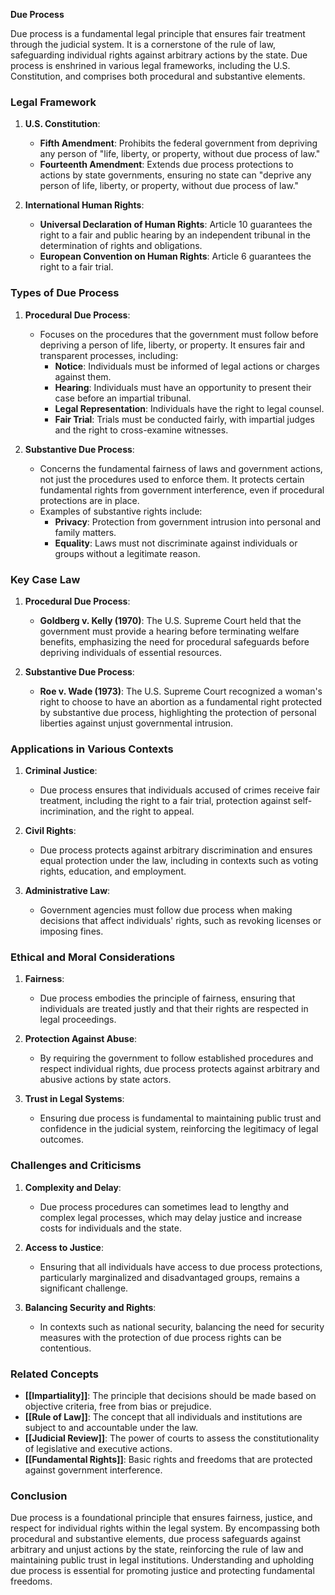 **Due Process**

Due process is a fundamental legal principle that ensures fair treatment through the judicial system. It is a cornerstone of the rule of law, safeguarding individual rights against arbitrary actions by the state. Due process is enshrined in various legal frameworks, including the U.S. Constitution, and comprises both procedural and substantive elements.

### Legal Framework

1. **U.S. Constitution**:
   - **Fifth Amendment**: Prohibits the federal government from depriving any person of "life, liberty, or property, without due process of law."
   - **Fourteenth Amendment**: Extends due process protections to actions by state governments, ensuring no state can "deprive any person of life, liberty, or property, without due process of law."

2. **International Human Rights**:
   - **Universal Declaration of Human Rights**: Article 10 guarantees the right to a fair and public hearing by an independent tribunal in the determination of rights and obligations.
   - **European Convention on Human Rights**: Article 6 guarantees the right to a fair trial.

### Types of Due Process

1. **Procedural Due Process**:
   - Focuses on the procedures that the government must follow before depriving a person of life, liberty, or property. It ensures fair and transparent processes, including:
     - **Notice**: Individuals must be informed of legal actions or charges against them.
     - **Hearing**: Individuals must have an opportunity to present their case before an impartial tribunal.
     - **Legal Representation**: Individuals have the right to legal counsel.
     - **Fair Trial**: Trials must be conducted fairly, with impartial judges and the right to cross-examine witnesses.

2. **Substantive Due Process**:
   - Concerns the fundamental fairness of laws and government actions, not just the procedures used to enforce them. It protects certain fundamental rights from government interference, even if procedural protections are in place.
   - Examples of substantive rights include:
     - **Privacy**: Protection from government intrusion into personal and family matters.
     - **Equality**: Laws must not discriminate against individuals or groups without a legitimate reason.

### Key Case Law

1. **Procedural Due Process**:
   - **Goldberg v. Kelly (1970)**: The U.S. Supreme Court held that the government must provide a hearing before terminating welfare benefits, emphasizing the need for procedural safeguards before depriving individuals of essential resources.

2. **Substantive Due Process**:
   - **Roe v. Wade (1973)**: The U.S. Supreme Court recognized a woman's right to choose to have an abortion as a fundamental right protected by substantive due process, highlighting the protection of personal liberties against unjust governmental intrusion.

### Applications in Various Contexts

1. **Criminal Justice**:
   - Due process ensures that individuals accused of crimes receive fair treatment, including the right to a fair trial, protection against self-incrimination, and the right to appeal.

2. **Civil Rights**:
   - Due process protects against arbitrary discrimination and ensures equal protection under the law, including in contexts such as voting rights, education, and employment.

3. **Administrative Law**:
   - Government agencies must follow due process when making decisions that affect individuals' rights, such as revoking licenses or imposing fines.

### Ethical and Moral Considerations

1. **Fairness**:
   - Due process embodies the principle of fairness, ensuring that individuals are treated justly and that their rights are respected in legal proceedings.

2. **Protection Against Abuse**:
   - By requiring the government to follow established procedures and respect individual rights, due process protects against arbitrary and abusive actions by state actors.

3. **Trust in Legal Systems**:
   - Ensuring due process is fundamental to maintaining public trust and confidence in the judicial system, reinforcing the legitimacy of legal outcomes.

### Challenges and Criticisms

1. **Complexity and Delay**:
   - Due process procedures can sometimes lead to lengthy and complex legal processes, which may delay justice and increase costs for individuals and the state.

2. **Access to Justice**:
   - Ensuring that all individuals have access to due process protections, particularly marginalized and disadvantaged groups, remains a significant challenge.

3. **Balancing Security and Rights**:
   - In contexts such as national security, balancing the need for security measures with the protection of due process rights can be contentious.

### Related Concepts

- **[[Impartiality]]**: The principle that decisions should be made based on objective criteria, free from bias or prejudice.
- **[[Rule of Law]]**: The concept that all individuals and institutions are subject to and accountable under the law.
- **[[Judicial Review]]**: The power of courts to assess the constitutionality of legislative and executive actions.
- **[[Fundamental Rights]]**: Basic rights and freedoms that are protected against government interference.

### Conclusion

Due process is a foundational principle that ensures fairness, justice, and respect for individual rights within the legal system. By encompassing both procedural and substantive elements, due process safeguards against arbitrary and unjust actions by the state, reinforcing the rule of law and maintaining public trust in legal institutions. Understanding and upholding due process is essential for promoting justice and protecting fundamental freedoms.